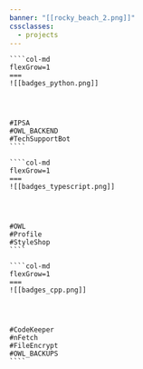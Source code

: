 ```yaml
---
banner: "[[rocky_beach_2.png]]"
cssclasses:
  - projects
---
```




`````col
````col-md
flexGrow=1
===
![[badges_python.png]]




#IPSA
#OWL_BACKEND
#TechSupportBot
````

````col-md
flexGrow=1
===
![[badges_typescript.png]]




#OWL
#Profile
#StyleShop
````

````col-md
flexGrow=1
===
![[badges_cpp.png]]




#CodeKeeper
#nFetch
#FileEncrypt
#OWL_BACKUPS
````
`````

